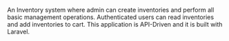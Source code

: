 An Inventory system where admin can create inventories and perform all basic management operations. 
Authenticated users can read inventories and add inventories to cart.
This application is API-Driven and it is built with Laravel.
